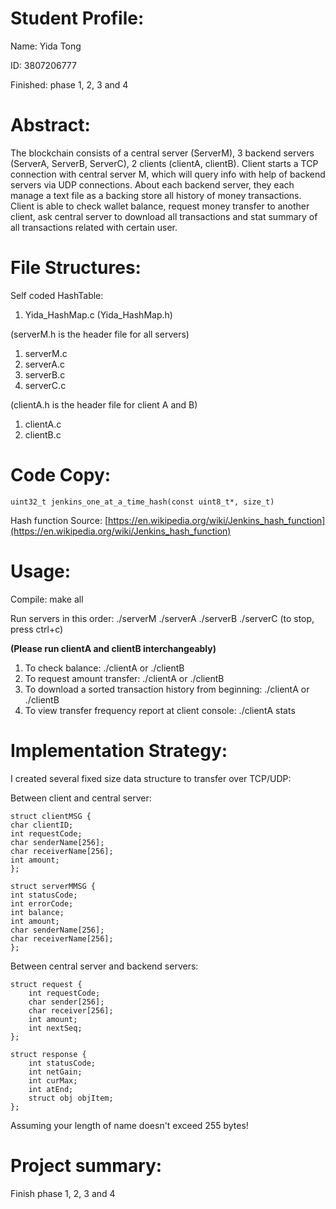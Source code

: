 # **Student Profile:**
Name: Yida Tong

ID: 3807206777

Finished: phase 1, 2, 3 and 4


# **Abstract:**

The blockchain consists of a central server (ServerM), 3 backend servers (ServerA, ServerB, ServerC), 2 clients (clientA, clientB).
Client starts a TCP connection with central server M, which will query info with help of backend servers via UDP connections. 
About each backend server, they each manage a text file as a backing store all history of money transactions. Client is able 
to check wallet balance, request money transfer to another client, ask central server to download all transactions and stat summary
of all transactions related with certain user. 


# File Structures:
Self coded HashTable: 
1. Yida_HashMap.c (Yida_HashMap.h)

(serverM.h is the header file for all servers)
1. serverM.c
2. serverA.c
3. serverB.c
4. serverC.c


(clientA.h is the header file for client A and B)
1. clientA.c
2. clientB.c

# Code Copy:
`uint32_t jenkins_one_at_a_time_hash(const uint8_t*, size_t)`

Hash function Source: [https://en.wikipedia.org/wiki/Jenkins_hash_function](https://en.wikipedia.org/wiki/Jenkins_hash_function)

# Usage: 
Compile: make all

Run servers in this order: ./serverM ./serverA ./serverB ./serverC (to stop, press ctrl+c)

**(Please run clientA and clientB interchangeably)**
1. To check balance: ./clientA <user name> or ./clientB <user name>
2. To request amount transfer: ./clientA <sender name> <receiver name> <amount>  or ./clientB <sender name> <receiver name> <amount>
3. To download a sorted transaction history from beginning: ./clientA <TXLIST> or ./clientB <TXLIST>
4. To view transfer frequency report at client console: ./clientA <user name> stats


# Implementation Strategy:

I created several fixed size data structure to transfer over TCP/UDP: 

Between client and central server:
```
struct clientMSG {
char clientID;
int requestCode;
char senderName[256];
char receiverName[256];
int amount;
};

struct serverMMSG {
int statusCode;
int errorCode;
int balance;
int amount;
char senderName[256];
char receiverName[256];
};
```
Between central server and backend servers:
```
struct request {
    int requestCode;
    char sender[256];
    char receiver[256];
    int amount;
    int nextSeq;
};

struct response {
    int statusCode;
    int netGain;
    int curMax;
    int atEnd;
    struct obj objItem;
};
```
Assuming your length of name doesn't exceed 255 bytes!

# Project summary: 
Finish phase 1, 2, 3 and 4